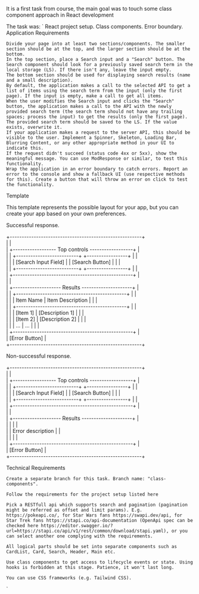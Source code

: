 
It is a first task from course, the main goal was to touch some class component approach in React development

The task was:
`
React project setup. Class components. Error boundary.
Application Requirements

    Divide your page into at least two sections/components. The smaller section should be at the top, and the larger section should be at the bottom.
    In the top section, place a Search input and a "Search" button. The Search component should look for a previously saved search term in the local storage (LS). If there isn't any, leave the input empty.
    The bottom section should be used for displaying search results (name and a small description).
    By default, the application makes a call to the selected API to get a list of items using the search term from the input (only the first page). If the input is empty, make a call to get all items.
    When the user modifies the Search input and clicks the "Search" button, the application makes a call to the API with the newly provided search term (the search term should not have any trailing spaces; process the input) to get the results (only the first page).
    The provided search term should be saved to the LS. If the value exists, overwrite it.
    If your application makes a request to the server API, this should be visible to the user. Implement a Spinner, Skeleton, Loading Bar, Blurring Content, or any other appropriate method in your UI to indicate this.
    If the request didn't succeed (status code 4xx or 5xx), show the meaningful message. You can use ModResponse or similar, to test this functionality.
    Wrap the application in an error boundary to catch errors. Report an error to the console and show a fallback UI (use respective methods for this). Create a button that will throw an error on click to test the functionality.

Template

This template represents the possible layout for your app, but you can create your app based on your own preferences.

Successful response.

+-------------------------------------------------------+<br>
|                                                       |<br>
|  +------------------ Top controls ------------------+ |<br>
|  | +--------------------------+ +-----------------+ | |<br>
|  | | [Search Input Field]     | | [Search Button] | | |<br>
|  | +--------------------------+ +-----------------+ | |<br>
|  +--------------------------------------------------+ |<br>
|                                                       |<br>
|  +-------------------- Results ---------------------+ |<br>
|  | +----------------------------------------------+ | |<br>
|  | | Item Name  | Item Description                | | |<br>
|  | +----------------------------------------------+ | |<br>
|  | | [Item 1]   | [Description 1]                 | | |<br>
|  | | [Item 2]   | [Description 2]                 | | |<br>
|  | | ...        | ...                             | | |<br>
|  +--------------------------------------------------+ |<br>
|                                       [Error Button]  |<br>
+-------------------------------------------------------+<br>

Non-successful response.

+-------------------------------------------------------+<br>
|                                                       |<br>
|  +------------------ Top controls ------------------+ |<br>
|  | +--------------------------+ +-----------------+ | |<br>
|  | | [Search Input Field]     | | [Search Button] | | |<br>
|  | +--------------------------+ +-----------------+ | |<br>
|  +--------------------------------------------------+ |<br>
|                                                       |<br>
|  +-------------------- Results ---------------------+ |<br>
|  |                                                  | |<br>
|  |                 Error description                | |<br>
|  |                                                  | |<br>
|  +--------------------------------------------------+ |<br>
|                                       [Error Button]  |<br>
+-------------------------------------------------------+<br>

Technical Requirements

    Create a separate branch for this task. Branch name: "class-components".

    Follow the requirements for the project setup listed here

    Pick a RESTfull api which supports search and pagination (pagination might be referred as offset and limit params). E.g. https://pokeapi.co/, for Star Wars fans https://swapi.dev/api, for Star Trek fans https://stapi.co/api-documentation (OpenApi spec can be checked here https://editor.swagger.io/?url=https://stapi.co/api/v1/rest/common/download/stapi.yaml), or you can select another one complying with the requirements.

    All logical parts should be set into separate components such as CardList, Card, Search, Header, Main etc.

    Use class components to get access to lifecycle events or state. Using hooks is forbidden at this stage. Patience, it won't last long.

    You can use CSS frameworks (e.g. Tailwind CSS).
`
